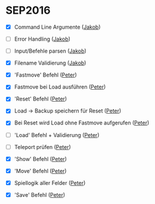 # SEP2016

- [x] Command Line Argumente ([Jakob](https://github.com/jguertl))
- [ ] Error Handling ([Jakob](https://github.com/jguertl))
- [ ] Input/Befehle parsen ([Jakob](https://github.com/jguertl))
- [x] Filename Validierung ([Jakob](https://github.com/jguertl))

- [x] 'Fastmove' Befehl ([Peter](https://github.com/petbuer))
- [x] Fastmove bei Load ausführen ([Peter](https://github.com/petbuer))
- [x] 'Reset' Befehl ([Peter](https://github.com/petbuer))
- [x] Load -> Backup speichern für Reset ([Peter](https://github.com/petbuer))
- [x] Bei Reset wird Load ohne Fastmove aufgerufen ([Peter](https://github.com/petbuer))
- [ ] 'Load' Befehl + Validierung ([Peter](https://github.com/petbuer))
- [ ] Teleport prüfen ([Peter](https://github.com/petbuer))
- [x] 'Show' Befehl ([Peter](https://github.com/petbuer))
- [x] 'Move' Befehl ([Peter](https://github.com/petbuer))
- [x] Spiellogik aller Felder ([Peter](https://github.com/petbuer))
- [x] 'Save' Befehl ([Peter](https://github.com/petbuer))
